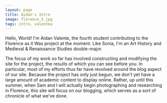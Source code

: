 ```yaml
---
layout: page
title: Aidan's Intro
image: florence_5.jpg
tags: intro, valentea
---
```

Hello, World!
I'm Aidan Valente, the fourth student contributing to the Florence as it Was project at the moment. Like Sonia, I'm an Art History and Medieval & Renaissance Studies double-major.
<!-- read more -->
The focus of my work so far has involved constructing and modifying the site for the project, the results of which you can see before you.
In particular, most of my efforts thus far have revolved around the blog aspect of our site. Because the project has only just begun, we don't yet have a large amount of academic content to display online. Rather, up until this summer, when Sam and I will actually begin photographing and researching in Florence, this site will focus on our blogging, which serves as a sort of chronicle of what we've done.
